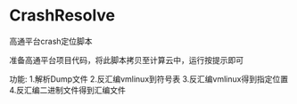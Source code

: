 # CrashResolve
高通平台crash定位脚本

准备高通平台项目代码，将此脚本拷贝至计算云中，运行按提示即可

功能:
1.解析Dump文件
2.反汇编vmlinux到符号表
3.反汇编vmlinux得到指定位置
4.反汇编二进制文件得到汇编文件
